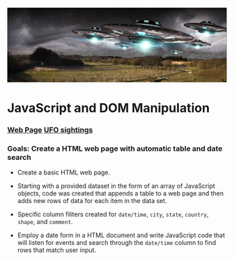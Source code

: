 ![invasion.png](figures/invasion.png)
# JavaScript and DOM Manipulation


### <b><u>Web Page</u></b>  [UFO sightings]( https://phoogestraat.github.io/javascript-challenge//)

### Goals: Create a HTML web page with automatic table and date search

* Create a basic HTML web page.

* Starting with a provided dataset in the form of an array of JavaScript objects, code was created that appends a table to a web page and then adds new rows of data for each item in the data set.

* Specific column filiters created for `date/time`, `city`, `state`, `country`, `shape`, and `comment`.

* Employ a date form in a  HTML document and write JavaScript code that will listen for events and search through the `date/time` column to find rows that match user input.


